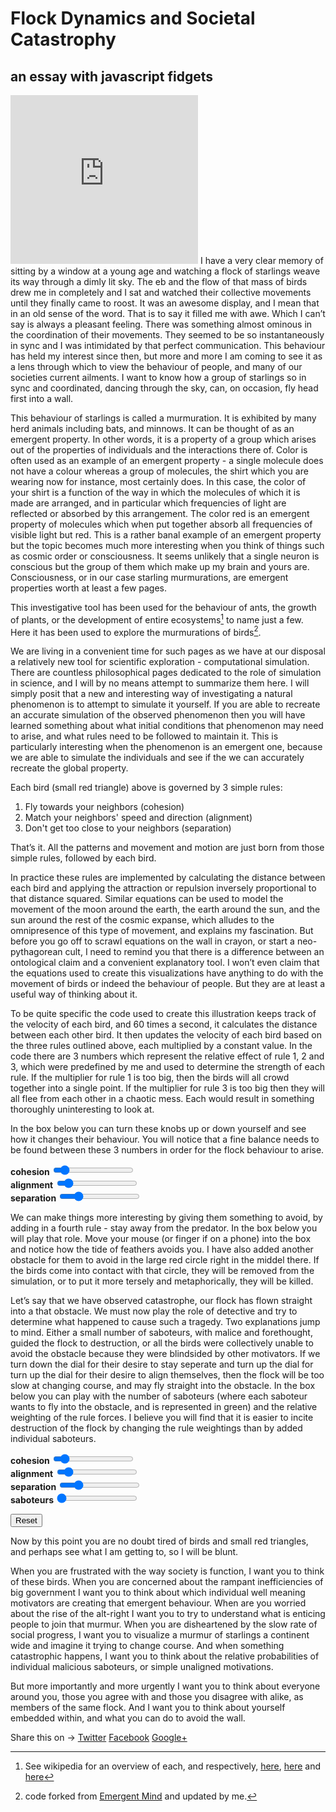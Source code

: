
# Flock Dynamics and Societal Catastrophy 
## an essay with javascript fidgets 

<script src="./simulation/application.js"></script>
<link href="./simulation/boids.css" media="screen" rel="stylesheet">
<script src="./simulation/canvas_init.js"></script>
<script src="./simulation/vector.js"></script>
<script src="./simulation/boid.js"></script>
<script src="./simulation/simulation.js"></script>
<script src="./simulation/boids.js"></script>
<script src="./simulation/obstacle.js"></script>
<iframe src="https://giphy.com/embed/o9QZ9O8CmdZAs" height="270" frameBorder="0" class="giphy-embed" allowFullScreen></iframe>
I have a very clear memory of sitting by a window at a young age and watching a flock of starlings weave its way through a dimly lit sky. The eb and the flow of that mass of birds drew me in completely and I sat and watched their collective movements until they finally came to roost. It was an awesome display, and I mean that in an old sense of the word. That is to say it filled me with awe. Which I can’t say is always a pleasant feeling. There was something almost ominous in the coordination of their movements. They seemed to be so instantaneously in sync and I was intimidated by that perfect communication. This behaviour has held my interest since then, but more and more I am coming to see it as a lens through which to view the behaviour of people, and many of our societies current ailments. I want to know how a group of starlings so in sync and coordinated, dancing through the sky, can, on occasion, fly head first into a wall.

This behaviour of starlings is called a murmuration. It is exhibited by many herd animals including bats, and minnows. It can be thought of as an emergent property. In other words, it is a property of a group which arises out of the properties of individuals and the interactions there of. Color is often used as an example of an emergent property -  a single molecule does not have a colour whereas a group of molecules, the shirt which you are wearing now for instance, most certainly does. In this case, the color of your shirt is a function of the way in which the molecules of which it is made are arranged, and in particular which frequencies of light are reflected or absorbed by this arrangement. The color red is an emergent property of molecules which when put together absorb all frequencies of visible light but red. This is a rather banal example of an emergent property but the topic becomes much more interesting when you think of things such as cosmic order or consciousness. It seems unlikely that a single neuron is conscious but the group of them which make up my brain and yours are. Consciousness, or in our case starling murmurations, are emergent properties worth at least a few pages. 

<canvas id="boids1" class="unselectable"></canvas>
This investigative tool has been used for the behaviour of ants, the growth of plants, or the development of entire ecosystems[^1] to name just a few. Here it has been used to explore the murmurations of birds[^2].

We are living in a convenient time for such pages as we have at our disposal a relatively new tool for scientific exploration - computational simulation. There are countless philosophical pages dedicated to the role of simulation in science, and I will by no means attempt to summarize them here. I will simply posit that a new and interesting way of investigating a natural phenomenon is to attempt to simulate it yourself. If you are able to recreate an accurate simulation of the observed phenomenon then you will have learned something about what initial conditions that phenomenon may need to arise, and what rules need to be followed to maintain it. This is particularly interesting when the phenomenon is an emergent one, because we are able to simulate the individuals and see if the we can accurately recreate the global property.  

[^1]:See wikipedia for an overview of each, and respectively, [here](https://en.wikipedia.org/wiki/Artificial_ants), [here](https://en.wikipedia.org/wiki/Simulated_growth_of_plants) and [here](ttps://en.wikipedia.org/wiki/Ecosystem_model)
[^2]:code forked from [Emergent Mind](http://www.emergentmind.com/boids) and updated by me.

Each bird (small red triangle) above is governed by 3 simple rules: 
1. Fly towards your neighbors (cohesion)
2. Match your neighbors' speed and direction (alignment)
3. Don't get too close to your neighbors (separation)

That’s it. All the patterns and movement and motion are just born from those simple rules, followed by each bird.

In practice these rules are implemented by calculating the distance between each bird and applying the attraction or repulsion inversely proportional to that distance squared. Similar equations can be used to model the movement of the moon around the earth, the earth around the sun, and the sun around the rest of the cosmic expanse, which alludes to the omnipresence of this type of movement, and explains my fascination. But before you go off to scrawl equations on the wall in crayon, or start a neo-pythagorean cult, I need to remind you that there is a difference between an ontological claim and a convenient explanatory tool. I won’t even claim that the equations used to create this visualizations have anything to do with the movement of birds or indeed the behaviour of people. But they are at least a useful way of thinking about it. 

To be quite specific the code used to create this illustration keeps track of the velocity of each bird, and 60 times a second, it calculates the distance between each other bird. It then updates the velocity of each bird based on the three rules outlined above, each multiplied by a constant value. In the code there are 3 numbers which represent the relative effect of rule 1, 2 and 3, which were predefined by me and used to determine the strength of each rule. If the multiplier for rule 1 is too big, then the birds will all crowd together into a single point. If the multiplier for rule 3 is too big then they will all flee from each other in a chaotic mess. Each would result in something thoroughly uninteresting to look at. 

In the box below you can turn these knobs up or down yourself and see how it changes their behaviour. You will notice that a fine balance needs to be found between these 3 numbers in order for the flock behaviour to arise.
<form name = "params" id = "params" >
    <text><b> cohesion </b></text> <input id="cohesionMultiplier_boids2" input type="range" name="cohesionMultiplier" min="0" max="10" value="1" step="0.1"/>
    <br>
     <text><b> alignment </b></text> <input id="alignmentMultiplier_boids2" input type="range" name="alignmentMultiplier" min="0" max="10" value="1" step="0.1"/>
    <br>
    <text><b> separation </b></text> <input id="separationMultiplier_boids2" input type="range" name="separationMultiplier" min="0" max="10" value="2" step="0.1"/>
    <br>
</form>	
<canvas id="boids2" class="unselectable"></canvas>

We can make things more interesting by giving them something to avoid, by adding in a fourth rule - stay away from the predator.  In the box below you will play that role. Move your mouse (or finger if on a phone) into the box and notice how the tide of feathers avoids you. I have also added another obstacle for them to avoid in the large red circle right in the middel there. If the birds come into contact with that circle, they will be removed from the simulation, or to put it more tersely and metaphorically, they will be killed.  

Let’s say that we have observed catastrophe, our flock has flown straight into a that obstacle. We must now play the role of detective and try to determine what happened to cause such a tragedy. Two explanations jump to mind. Either a small number of saboteurs, with malice and forethought, guided the flock to destruction, or all the birds were collectively unable to avoid the obstacle because they were blindsided by other motivators. If we turn down the dial for their desire to stay seperate and turn up the dial for turn up the dial for their desire to align themselves, then the flock will be too slow at changing course, and may fly straight into the obstacle. In the box below you can play with the number of saboteurs (where each saboteur wants to fly into the obstacle, and is represented in green) and the relative weighting of the rule forces. I believe you will find that it is easier to incite destruction of the flock by changing the rule weightings than by added individual saboteurs. 

<form name = "params" id = "params" >
    <text><b> cohesion </b></text> <input id="cohesionMultiplier_boids4" input type="range" name="cohesionMultiplier" min="0" max="10" value="1" step="0.1"/>
    <br>
    <text><b> alignment </b></text> <input id="alignmentMultiplier_boids4" input type="range" name="alignmentMultiplier" min="0" max="10" value="1" step="0.1"/>
    <br>
    <text><b> separation </b></text> <input id="separationMultiplier_boids4" input type="range" name="separationMultiplier" min="0" max="10" value="2" step="0.1"/>
    <br>
    <text><b> saboteurs </b></text> <input id="num_sabateurs_boids4" input type="range" name="num_sabateurs" min="0" max="50" value="0" step="1"/>
    <br>
</form>	
<button id="reset_button_boids4">Reset</button>
<canvas id="boids4" class="unselectable"></canvas>

Now by this point you are no doubt tired of birds and small red triangles, and perhaps see what I am getting to, so I will be blunt.

When you are frustrated with the way society is function, I want you to think of these birds. When you are concerned about the rampant inefficiencies of big government I want you to think about which individual well meaning motivators are creating that emergent behaviour. When are you worried about the rise of the alt-right I want you to try to understand what is enticing people to join that murmur. When you are disheartened by the slow rate of social progress, I want you to visualize a murmur of starlings a continent wide and imagine it trying to change course. And when something catastrophic happens, I want you to think about the relative probabilities of individual malicious saboteurs, or simple unaligned motivations. 

But more importantly and more urgently I want you to think about everyone around you, those you agree with and those you disagree with alike, as members of the same flock. And I want you to think about yourself embedded within, and what you can do to avoid the wall.


<div class="share-page">
    Share this on &rarr;
    <a href="https://twitter.com/intent/tweet?text={{ page.title }}&url={{ site.url }}{{ page.url }}&via={{ site.twitter_username }}&related={{ site.twitter_username }}" rel="nofollow" target="_blank" title="Share on Twitter">Twitter</a>
    <a href="https://facebook.com/sharer.php?u={{ site.url }}{{ page.url }}" rel="nofollow" target="_blank" title="Share on Facebook">Facebook</a>
    <a href="https://plus.google.com/share?url={{ site.url }}{{ page.url }}" rel="nofollow" target="_blank" title="Share on Google+">Google+</a>
</div>
